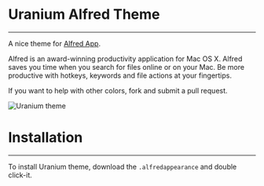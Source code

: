# Uranium Alfred Theme
----

A nice theme for [Alfred App](http://alfredapp.com).

Alfred is an award-winning productivity application for Mac OS X. Alfred saves you time when you search for files online or on your Mac. Be more productive with hotkeys, keywords and file actions at your fingertips.

If you want to help with other colors, fork and submit a pull request.


 ![Uranium theme](http://i.imgur.com/Uixkpkz.png)
 
# Installation

----

To install Uranium theme, download the `.alfredappearance` and double click-it.

